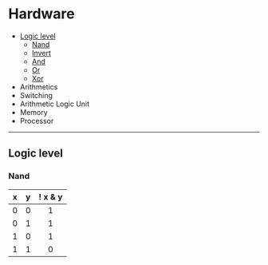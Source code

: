 # Hardware

- [Logic level](#logic-level)
  + [Nand](#nand)
  + [Invert](#invert)
  + [And](#and)
  + [Or](#or)
  + [Xor](#xor)
- Arithmetics
- Switching
- Arithmetic Logic Unit
- Memory
- Processor

***

## Logic level

### Nand
| x | y | ! x & y |
|:-:|:-:|:-----:|
| 0 | 0 | 1 |
| 0 | 1 | 1 |
| 1 | 0 | 1 |
| 1 | 1 | 0 |
